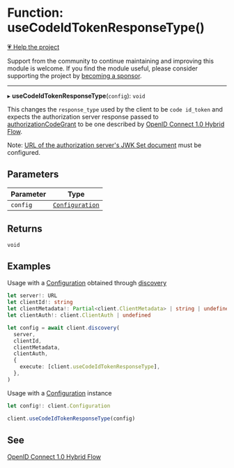 # Function: useCodeIdTokenResponseType()

[💗 Help the project](https://github.com/sponsors/panva)

Support from the community to continue maintaining and improving this module is welcome. If you find the module useful, please consider supporting the project by [becoming a sponsor](https://github.com/sponsors/panva).

***

▸ **useCodeIdTokenResponseType**(`config`): `void`

This changes the `response_type` used by the client to be `code id_token` and
expects the authorization server response passed to
[authorizationCodeGrant](authorizationCodeGrant.md) to be one described by
[OpenID Connect 1.0 Hybrid Flow](https://openid.net/specs/openid-connect-core-1_0.html#HybridFlowAuth).

Note:
[URL of the authorization server's JWK Set document](../interfaces/ServerMetadata.md#jwks_uri)
must be configured.

## Parameters

| Parameter | Type |
| ------ | ------ |
| `config` | [`Configuration`](../classes/Configuration.md) |

## Returns

`void`

## Examples

Usage with a [Configuration](../classes/Configuration.md) obtained through [discovery](discovery.md)

```ts
let server!: URL
let clientId!: string
let clientMetadata!: Partial<client.ClientMetadata> | string | undefined
let clientAuth!: client.ClientAuth | undefined

let config = await client.discovery(
  server,
  clientId,
  clientMetadata,
  clientAuth,
  {
    execute: [client.useCodeIdTokenResponseType],
  },
)
```

Usage with a [Configuration](../classes/Configuration.md) instance

```ts
let config!: client.Configuration

client.useCodeIdTokenResponseType(config)
```

## See

[OpenID Connect 1.0 Hybrid Flow](https://openid.net/specs/openid-connect-core-1_0.html#HybridFlowAuth)
